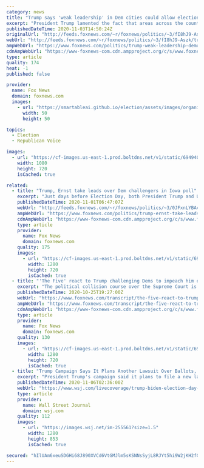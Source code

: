 ```yaml
---
category: news
title: "Trump says 'weak leadership' in Dem cities could allow election unrest: 'The other side is radicalized'"
excerpt: "President Trump lamented the fact that areas across the country are bracing themselves for possible riots and looting on Election Day, blaming Democratic leaders for not keeping extremists in line."
publishedDateTime: 2020-11-03T14:50:24Z
originalUrl: "http://feeds.foxnews.com/~r/foxnews/politics/~3/fI8hJ9-Aszk/trump-weak-leadership-democratic-cities-election-unrest-antifa"
webUrl: "http://feeds.foxnews.com/~r/foxnews/politics/~3/fI8hJ9-Aszk/trump-weak-leadership-democratic-cities-election-unrest-antifa"
ampWebUrl: "https://www.foxnews.com/politics/trump-weak-leadership-democratic-cities-election-unrest-antifa.amp"
cdnAmpWebUrl: "https://www-foxnews-com.cdn.ampproject.org/c/s/www.foxnews.com/politics/trump-weak-leadership-democratic-cities-election-unrest-antifa.amp"
type: article
quality: 174
heat: -1
published: false

provider:
  name: Fox News
  domain: foxnews.com
  images:
    - url: "https://smartableai.github.io/election/assets/images/organizations/foxnews.com-50x50.jpg"
      width: 50
      height: 50

topics:
  - Election
  - Republican Voice

images:
  - url: "https://cf-images.us-east-1.prod.boltdns.net/v1/static/694940094001/5a3b506a-5ced-44b1-b016-696a5a9d785d/8797cd7c-24a0-4cec-934e-a0733d9d16fe/1280x720/match/image.jpg"
    width: 1080
    height: 720
    isCached: true

related:
  - title: "Trump, Ernst take leads over Dem challengers in Iowa poll"
    excerpt: "Just days before Election Day, both President Trump and U.S. Sen. Joni Ernst have pulled ahead of their Democratic challengers in the assessment of Iowa voters, a new poll shows."
    publishedDateTime: 2020-11-01T06:47:07Z
    webUrl: "http://feeds.foxnews.com/~r/foxnews/politics/~3/0JFxnLYBAcw/trump-ernst-take-leads-over-dem-challengers-in-iowa-poll"
    ampWebUrl: "https://www.foxnews.com/politics/trump-ernst-take-leads-over-dem-challengers-in-iowa-poll.amp"
    cdnAmpWebUrl: "https://www-foxnews-com.cdn.ampproject.org/c/s/www.foxnews.com/politics/trump-ernst-take-leads-over-dem-challengers-in-iowa-poll.amp"
    type: article
    provider:
      name: Fox News
      domain: foxnews.com
    quality: 175
    images:
      - url: "https://cf-images.us-east-1.prod.boltdns.net/v1/static/694940094001/80259ac2-43eb-438e-a2d5-2bdface5d4b2/bcc4294e-9b2c-457a-98ce-4d1de4a56c36/1280x720/match/image.jpg"
        width: 1280
        height: 720
        isCached: true
  - title: "'The Five' react to Trump challenging Dems to impeach him over Supreme Court pick"
    excerpt: "The political collision course over the Supreme Court is going forward. President Trump set to announce his nominee on Saturday, and Senate Republicans say they have the numbers to hold a vote.  The partisan infighting is just getting started."
    publishedDateTime: 2020-10-25T19:27:00Z
    webUrl: "https://www.foxnews.com/transcript/the-five-react-to-trump-challenging-dems-to-impeach-him-over-supreme-court-pick"
    ampWebUrl: "https://www.foxnews.com/transcript/the-five-react-to-trump-challenging-dems-to-impeach-him-over-supreme-court-pick.amp"
    cdnAmpWebUrl: "https://www-foxnews-com.cdn.ampproject.org/c/s/www.foxnews.com/transcript/the-five-react-to-trump-challenging-dems-to-impeach-him-over-supreme-court-pick.amp"
    type: article
    provider:
      name: Fox News
      domain: foxnews.com
    quality: 130
    images:
      - url: "https://cf-images.us-east-1.prod.boltdns.net/v1/static/694940094001/3e42e87e-93f1-4e1c-8ded-d69a5bd1bb32/38e3396b-54c0-4f94-b332-93fdfc80e55e/1280x720/match/image.jpg"
        width: 1280
        height: 720
        isCached: true
  - title: "Trump Campaign Says It Plans Another Lawsuit Over Ballots, This One in Nevada"
    excerpt: "President Trump's campaign said it plans to file a new lawsuit over election results, this one challenging thousands of ballots in the battleground state of Nevada. The federal lawsuit, which on Thursday morning didn't appear to have yet been filed,"
    publishedDateTime: 2020-11-06T02:36:00Z
    webUrl: "https://www.wsj.com/livecoverage/trump-biden-election-day-2020/card/sB1uB8cxLZykF1fTcKj6"
    type: article
    provider:
      name: Wall Street Journal
      domain: wsj.com
    quality: 112
    images:
      - url: "https://images.wsj.net/im-255561?size=1.5"
        width: 1280
        height: 853
        isCached: true

secured: "hIlUAm6xeuSDGHi68J890XVCd6VtGMJlm5sKSNNsSyjL8RJYt5hi9W2jKH2fGP5KJ9Uv8D2ID0LNkBkt1NQxveWQLpy2kLBywETzvPLDcZMj6ePrummE6m5JgIwgGf3gGWVDrVXfLrQZ8BQ0TK+sMPGbrtvuFkWxYI4S+arMfG3SQQTAvPeXn1iKIjqjD73fyQzF+rdVF/BTtYmx22z1E6s+EFa4xDjDA3tUWvB78QIH+sW6EXL9T5H6oomEMfDC7yO9NdnRUTW1+KLk1Adrg2YTgLkWoYCoNFyH988Hitb3n87OXAVORWDnbmmVV8XmCfxC6duLm5MXUhcZGnILqKlQn/o5JvP6P8HqZ73ffUQ=;zSGGTMSNsxpErjLYcA7TJw=="
---
```


